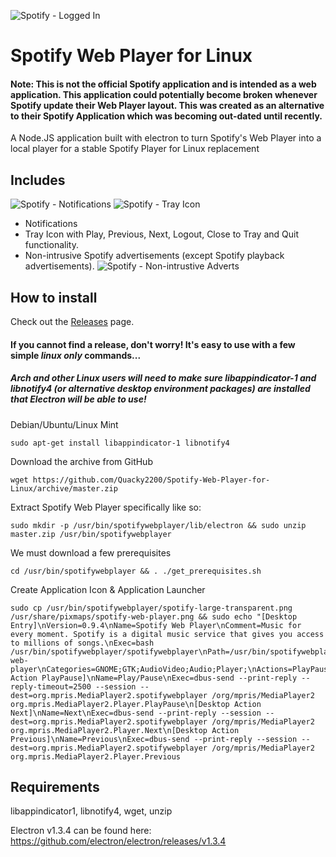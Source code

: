 ![Spotify - Logged In](https://cloud.githubusercontent.com/assets/4623599/14404283/bd6f7d9c-fe69-11e5-9588-628248c25dfc.png)
# Spotify Web Player for Linux
#### Note: This is not the official Spotify application and is intended as a web application. This application could potentially become broken whenever Spotify update their Web Player layout. This was created as an alternative to their Spotify Application which was becoming out-dated until recently.
A Node.JS application built with electron to turn Spotify's Web Player into a local player for a stable Spotify Player for Linux replacement

## Includes
![Spotify - Notifications](https://cloud.githubusercontent.com/assets/4623599/17799657/39896b14-65d4-11e6-913a-14ae9f6fcc4d.png)
![Spotify - Tray Icon](https://cloud.githubusercontent.com/assets/4623599/17799675/63a4c57e-65d4-11e6-8363-30a41ed7f67e.png)
* Notifications 
* Tray Icon with Play, Previous, Next, Logout, Close to Tray and Quit functionality. 
* Non-intrusive Spotify advertisements (except Spotify playback advertisements). 
![Spotify - Non-intrustive Adverts](https://cloud.githubusercontent.com/assets/4623599/17799728/db82909e-65d4-11e6-98b3-ecccaf8de53a.png)

## How to install

Check out the [Releases](https://github.com/Quacky2200/Spotify-Web-Player-for-Linux/releases) page.

#### If you cannot find a release, don't worry! It's easy to use with a few simple *linux only* commands...
##### Arch and other Linux users will need to make sure libappindicator-1 and libnotify4 (or alternative desktop environment packages) are installed that Electron will be able to use!
Debian/Ubuntu/Linux Mint
```
sudo apt-get install libappindicator-1 libnotify4 
```
Download the archive from GitHub
```
wget https://github.com/Quacky2200/Spotify-Web-Player-for-Linux/archive/master.zip
```
Extract Spotify Web Player specifically like so:
```
sudo mkdir -p /usr/bin/spotifywebplayer/lib/electron && sudo unzip master.zip /usr/bin/spotifywebplayer
```
We must download a few prerequisites
```
cd /usr/bin/spotifywebplayer && . ./get_prerequisites.sh
```
Create Application Icon & Application Launcher
```
sudo cp /usr/bin/spotifywebplayer/spotify-large-transparent.png /usr/share/pixmaps/spotify-web-player.png && sudo echo "[Desktop Entry]\nVersion=0.9.4\nName=Spotify Web Player\nComment=Music for every moment. Spotify is a digital music service that gives you access to millions of songs.\nExec=bash /usr/bin/spotifywebplayer/spotifywebplayer\nPath=/usr/bin/spotifywebplayer\nIcon=spotify-web-player\nCategories=GNOME;GTK;AudioVideo;Audio;Player;\nActions=PlayPause;Next;Previous;\nType=Application\nTerminal=false\n[Desktop Action PlayPause]\nName=Play/Pause\nExec=dbus-send --print-reply --reply-timeout=2500 --session --dest=org.mpris.MediaPlayer2.spotifywebplayer /org/mpris/MediaPlayer2 org.mpris.MediaPlayer2.Player.PlayPause\n[Desktop Action Next]\nName=Next\nExec=dbus-send --print-reply --session --dest=org.mpris.MediaPlayer2.spotifywebplayer /org/mpris/MediaPlayer2 org.mpris.MediaPlayer2.Player.Next\n[Desktop Action Previous]\nName=Previous\nExec=dbus-send --print-reply --session --dest=org.mpris.MediaPlayer2.spotifywebplayer /org/mpris/MediaPlayer2 org.mpris.MediaPlayer2.Player.Previous
```

## Requirements
libappindicator1, libnotify4, wget, unzip

Electron v1.3.4 can be found here: https://github.com/electron/electron/releases/v1.3.4
